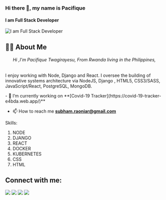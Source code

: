 ### Hi there 👋, my name is Pacifique
#### I am Full Stack Developer
![I am Full Stack Developer](https://images.unsplash.com/photo-1607705703571-c5a8695f18f6?ixid=MnwxMjA3fDB8MHxwaG90by1wYWdlfHx8fGVufDB8fHx8&ixlib=rb-1.2.1&auto=format&fit=crop&w=750&q=80)

## 🙋‍♂️ About Me
<h6 align="center">Hi ,I'm Pacifique Twagirayesu, From Rwanda living in the Philippines,</h6>
<p align="left">I enjoy working with Node, Django and React.
I oversee the building of innovative systems architecture via NodeJS, Django , HTML5, CSS3/SASS, JavaScript/React, PostgreSQL, MongoDB.</p>
- 🔭 I’m currently working on **[Covid-19 Tracker](https://covid-19-tracker-e4bda.web.app/)**

- 📫 How to reach me **subham.raoniar@gmail.com**


Skills:
<ol>
  <li>NODE</li>
  <li>DJANGO</li>
  <li>REACT</li>
  <li>DOCKER</li>
  <li>KUBERNETES</li>
  <li>CSS</li>
  <li>HTML</li>
</ol>


## Connect with me:

<p align="left">
  
<a href = "https://www.linkedin.com/in/pacifique-twagirayesu-19823918b//"><img src="https://img.icons8.com/fluent/48/000000/linkedin.png"/></a>
<a href = "https://twitter.com/pacifique1k"><img src="https://img.icons8.com/fluent/48/000000/twitter.png"/></a>
<a href = "https://www.instagram.com/pacifique_tw/"><img src="https://img.icons8.com/fluent/48/000000/instagram-new.png"/></a>
<a href = "https://www.youtube.com/channel/UCZGUfw6qTrweWdAMXTSENwQ"><img src="https://img.icons8.com/color/48/000000/youtube-play.png"/></a>
